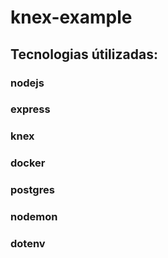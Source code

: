 # knex-example
## Tecnologias útilizadas:
 ### nodejs
 ### express
 ### knex
 ### docker
 ### postgres
 ### nodemon
 ### dotenv
